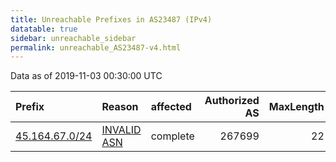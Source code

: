 ```yaml
---
title: Unreachable Prefixes in AS23487 (IPv4)
datatable: true
sidebar: unreachable_sidebar
permalink: unreachable_AS23487-v4.html
---
```


Data as of 2019-11-03 00:30:00 UTC


<div class="datatable-begin"></div>

| Prefix                                                 | Reason                                                                                                | affected   |   Authorized AS |   MaxLength | Anchor                                         |   unreachable /24s |
|:-------------------------------------------------------|:------------------------------------------------------------------------------------------------------|:-----------|----------------:|------------:|:-----------------------------------------------|-------------------:|
| [45.164.67.0/24](https://stat.ripe.net/45.164.67.0/24) | [INVALID ASN](https://rpki-validator.ripe.net/announcement-preview?asn=AS23487&prefix=45.164.67.0/24) | complete   |          267699 |          22 | [LACNIC](unreachable_LACNIC_RPKI_Root-v4.html) |                  1 |

<div class="datatable-end"></div>